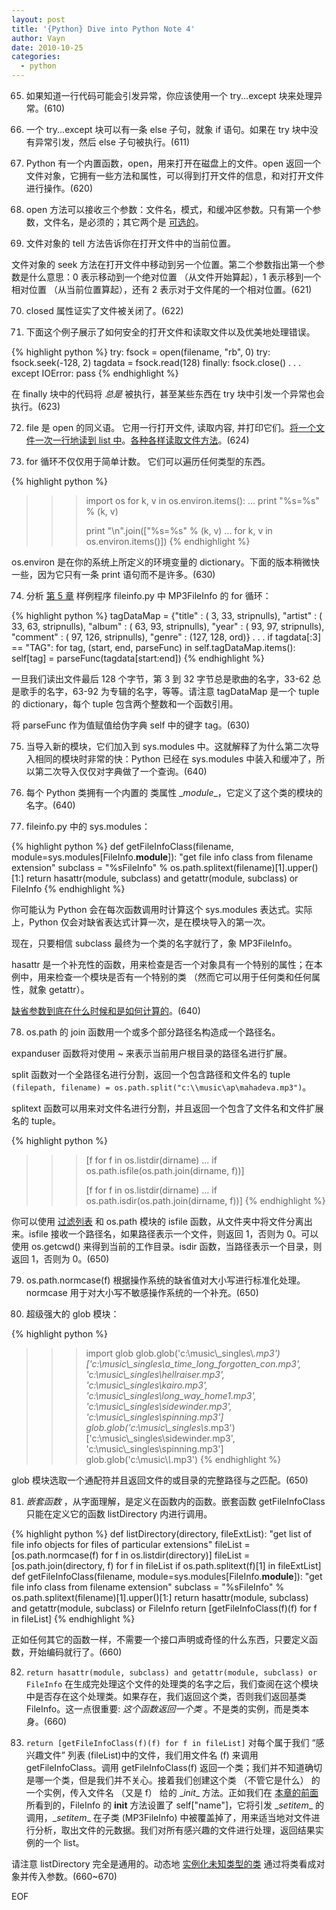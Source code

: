 ```yaml
---
layout: post
title: '{Python} Dive into Python Note 4'
author: Vayn
date: 2010-10-25
categories:
  - python
---
```


65) 如果知道一行代码可能会引发异常，你应该使用一个 try...except 块来处理异常。(610)

66) 一个 try...except 块可以有一条 else 子句，就象 if 语句。如果在 try 块中没有异常引发，然后 else 子句被执行。(611)

67) Python 有一个内置函数，open，用来打开在磁盘上的文件。open 返回一个文件对象，它拥有一些方法和属性，可以得到打开文件的信息，和对打开文件进行操作。(620)

68) open 方法可以接收三个参数：文件名，模式，和缓冲区参数。只有第一个参数，文件名，是必须的；其它两个是 [可选的](http://woodpecker.org.cn/diveintopython/power_of_introspection/optional_arguments.html)。

69) 文件对象的 tell 方法告诉你在打开文件中的当前位置。

文件对象的 seek 方法在打开文件中移动到另一个位置。第二个参数指出第一个参数是什么意思：0 表示移动到一个绝对位置 （从文件开始算起），1 表示移到一个相对位置 （从当前位置算起），还有 2 表示对于文件尾的一个相对位置。(621)

70) closed 属性证实了文件被关闭了。(622)

71) 下面这个例子展示了如何安全的打开文件和读取文件以及优美地处理错误。

{% highlight python %}
 try:
    fsock = open(filename, "rb", 0)
        try:
            fsock.seek(-128, 2)
            tagdata = fsock.read(128)
        finally:
            fsock.close()
        .
        .
        .
except IOError:
    pass
{% endhighlight %}

在 finally 块中的代码将 _总是_ 被执行，甚至某些东西在 try 块中引发一个异常也会执行。(623)

72) file 是 open 的同义语。 它用一行打开文件, 读取内容, 并打印它们。[将一个文件一次一行地读到 list 中](http://www.python.org/doc/current/tut/node9.html#SECTION009210000000000000000)。[各种各样读取文件方法](http://www.effbot.org/guides/readline-performance.htm)。(624)

73) for 循环不仅仅用于简单计数。 它们可以遍历任何类型的东西。

{% highlight python %}
>>> import os
>>> for k, v in os.environ.items():
...     print "%s=%s" % (k, v)
>>>
>>> print "\n".join(["%s=%s" % (k, v)
...     for k, v in os.environ.items()])
{% endhighlight %}

os.environ 是在你的系统上所定义的环境变量的 dictionary。下面的版本稍微快一些，因为它只有一条 print 语句而不是许多。(630)

74) 分析 [第 5 章](http://woodpecker.org.cn/diveintopython/object_oriented_framework/index.html) 样例程序 fileinfo.py 中 MP3FileInfo 的 for 循环：

{% highlight python %}
    tagDataMap = {"title"   : (  3,  33, stripnulls),
                  "artist"  : ( 33,  63, stripnulls),
                  "album"   : ( 63,  93, stripnulls),
                  "year"    : ( 93,  97, stripnulls),
                  "comment" : ( 97, 126, stripnulls),
                  "genre"   : (127, 128, ord)}
    .
    .
    .
            if tagdata[:3] == "TAG":
                for tag, (start, end, parseFunc) in self.tagDataMap.items():
                    self[tag] = parseFunc(tagdata[start:end])
{% endhighlight %}

一旦我们读出文件最后 128 个字节，第 3 到 32 字节总是歌曲的名字，33-62 总是歌手的名字，63-92 为专辑的名字，等等。请注意 tagDataMap 是一个 tuple 的 dictionary，每个 tuple 包含两个整数和一个函数引用。

将 parseFunc 作为值赋值给伪字典 self 中的键字 tag。(630)

75) 当导入新的模块，它们加入到 sys.modules 中。这就解释了为什么第二次导入相同的模块时非常的快：Python 已经在 sys.modules 中装入和缓冲了，所以第二次导入仅仅对字典做了一个查询。(640)

76) 每个 Python 类拥有一个内置的 类属性 \__module__，它定义了这个类的模块的名字。(640)

77) fileinfo.py 中的 sys.modules：

{% highlight python %}
    def getFileInfoClass(filename, module=sys.modules[FileInfo.__module__]):
        "get file info class from filename extension"
        subclass = "%sFileInfo" % os.path.splitext(filename)[1].upper()[1:]
        return hasattr(module, subclass) and getattr(module, subclass) or FileInfo
{% endhighlight %}

你可能认为 Python 会在每次函数调用时计算这个 sys.modules 表达式。实际上，Python 仅会对缺省表达式计算一次，是在模块导入的第一次。

现在，只要相信 subclass 最终为一个类的名字就行了，象 MP3FileInfo。

hasattr 是一个补充性的函数，用来检查是否一个对象具有一个特别的属性；在本例中，用来检查一个模块是否有一个特别的类 （然而它可以用于任何类和任何属性，就象 getattr）。

[缺省参数到底在什么时候和是如何计算的](http://www.python.org/doc/current/tut/node6.html#SECTION006710000000000000000)。(640)

78) os.path 的 join 函数用一个或多个部分路径名构造成一个路径名。

expanduser 函数将对使用 ~ 来表示当前用户根目录的路径名进行扩展。

split 函数对一个全路径名进行分割，返回一个包含路径和文件名的 tuple `(filepath, filename) = os.path.split("c:\\music\ap\mahadeva.mp3")`。

splitext 函数可以用来对文件名进行分割，并且返回一个包含了文件名和文件扩展名的 tuple。

{% highlight python %}
>>> [f for f in os.listdir(dirname)
...     if os.path.isfile(os.path.join(dirname, f))]
>>>
>>> [f for f in os.listdir(dirname)
...     if os.path.isdir(os.path.join(dirname, f))]
{% endhighlight %}

你可以使用 [过滤列表](http://woodpecker.org.cn/diveintopython/power_of_introspection/filtering_lists.html) 和 os.path 模块的 isfile 函数，从文件夹中将文件分离出来。isfile 接收一个路径名，如果路径表示一个文件，则返回 1，否则为 0。可以使用 os.getcwd() 来得到当前的工作目录。isdir 函数，当路径表示一个目录，则返回 1，否则为 0。(650)

79) os.path.normcase(f) 根据操作系统的缺省值对大小写进行标准化处理。 normcase 用于对大小写不敏感操作系统的一个补充。(650)

80) 超级强大的 glob 模块：

{% highlight python %}
>>> import glob
>>> glob.glob('c:\\music\\_singles\\*.mp3')
['c:\\music\\_singles\\a_time_long_forgotten_con.mp3',
'c:\\music\\_singles\\hellraiser.mp3',
'c:\\music\\_singles\\kairo.mp3',
'c:\\music\\_singles\\long_way_home1.mp3',
'c:\\music\\_singles\\sidewinder.mp3',
'c:\\music\\_singles\\spinning.mp3']
>>> glob.glob('c:\\music\\_singles\\s*.mp3')
['c:\\music\\_singles\\sidewinder.mp3',
'c:\\music\\_singles\\spinning.mp3']
>>> glob.glob('c:\\music\\*\\*.mp3')
{% endhighlight %}

glob 模块选取一个通配符并且返回文件的或目录的完整路径与之匹配。(650)

81) _嵌套函数_ ，从字面理解，是定义在函数内的函数。嵌套函数 getFileInfoClass 只能在定义它的函数 listDirectory 内进行调用。

{% highlight python %}
def listDirectory(directory, fileExtList):
    "get list of file info objects for files of particular extensions"
    fileList = [os.path.normcase(f)
                for f in os.listdir(directory)]
    fileList = [os.path.join(directory, f)
               for f in fileList
                if os.path.splitext(f)[1] in fileExtList]
    def getFileInfoClass(filename, module=sys.modules[FileInfo.__module__]):
        "get file info class from filename extension"
        subclass = "%sFileInfo" % os.path.splitext(filename)[1].upper()[1:]
        return hasattr(module, subclass) and getattr(module, subclass) or FileInfo
    return [getFileInfoClass(f)(f) for f in fileList]
{% endhighlight %}

正如任何其它的函数一样，不需要一个接口声明或奇怪的什么东西，只要定义函数，开始编码就行了。(660)

82) `return hasattr(module, subclass) and getattr(module, subclass) or FileInfo` 在生成完处理这个文件的处理类的名字之后，我们查阅在这个模块中是否存在这个处理类。如果存在，我们返回这个类，否则我们返回基类 FileInfo。这一点很重要: _这个函数返回一个类_ 。不是类的实例，而是类本身。(660)

83) `return [getFileInfoClass(f)(f) for f in fileList]` 对每个属于我们 “感兴趣文件” 列表 (fileList)中的文件，我们用文件名 (f) 来调用 getFileInfoClass。调用 getFileInfoClass(f) 返回一个类；我们并不知道确切是哪一个类，但是我们并不关心。接着我们创建这个类 （不管它是什么） 的一个实例，传入文件名 （又是 f） 给的 \__init__ 方法。正如我们在 [本章的前面](http://woodpecker.org.cn/diveintopython/object_oriented_framework/special_class_methods.html#fileinfo.specialmethods.setname) 所看到的，FileInfo 的 __init__ 方法设置了 self["name"]，它将引发 \__setitem__ 的调用，\__setitem__ 在子类 (MP3FileInfo) 中被覆盖掉了，用来适当地对文件进行分析，取出文件的元数据。我们对所有感兴趣的文件进行处理，返回结果实例的一个 list。

请注意 listDirectory 完全是通用的。动态地 [实例化未知类型的类](http://woodpecker.org.cn/diveintopython/file_handling/all_together.html) 通过将类看成对象并传入参数。(660~670)

EOF